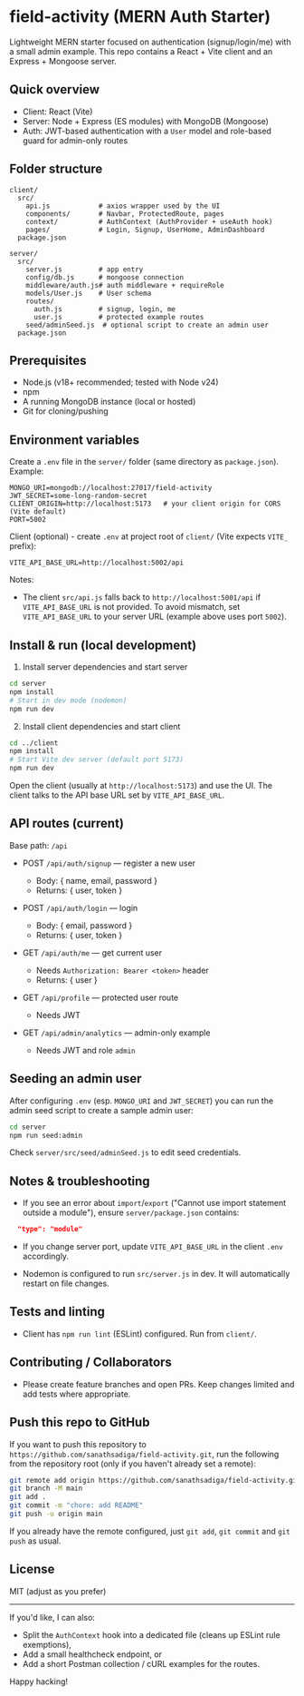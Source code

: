 # field-activity (MERN Auth Starter)

Lightweight MERN starter focused on authentication (signup/login/me) with a small admin example. This repo contains a React + Vite client and an Express + Mongoose server.

## Quick overview

- Client: React (Vite)
- Server: Node + Express (ES modules) with MongoDB (Mongoose)
- Auth: JWT-based authentication with a `User` model and role-based guard for admin-only routes

## Folder structure

```
client/
  src/
    api.js            # axios wrapper used by the UI
    components/       # Navbar, ProtectedRoute, pages
    context/          # AuthContext (AuthProvider + useAuth hook)
    pages/            # Login, Signup, UserHome, AdminDashboard
  package.json

server/
  src/
    server.js         # app entry
    config/db.js      # mongoose connection
    middleware/auth.js# auth middleware + requireRole
    models/User.js    # User schema
    routes/
      auth.js         # signup, login, me
      user.js         # protected example routes
    seed/adminSeed.js  # optional script to create an admin user
  package.json

```

## Prerequisites

- Node.js (v18+ recommended; tested with Node v24)
- npm
- A running MongoDB instance (local or hosted)
- Git for cloning/pushing

## Environment variables

Create a `.env` file in the `server/` folder (same directory as `package.json`). Example:

```
MONGO_URI=mongodb://localhost:27017/field-activity
JWT_SECRET=some-long-random-secret
CLIENT_ORIGIN=http://localhost:5173   # your client origin for CORS (Vite default)
PORT=5002
```

Client (optional) - create `.env` at project root of `client/` (Vite expects `VITE_` prefix):

```
VITE_API_BASE_URL=http://localhost:5002/api
```

Notes:
- The client `src/api.js` falls back to `http://localhost:5001/api` if `VITE_API_BASE_URL` is not provided. To avoid mismatch, set `VITE_API_BASE_URL` to your server URL (example above uses port `5002`).

## Install & run (local development)

1. Install server dependencies and start server

```bash
cd server
npm install
# Start in dev mode (nodemon)
npm run dev
```

2. Install client dependencies and start client

```bash
cd ../client
npm install
# Start Vite dev server (default port 5173)
npm run dev
```

Open the client (usually at `http://localhost:5173`) and use the UI. The client talks to the API base URL set by `VITE_API_BASE_URL`.

## API routes (current)

Base path: `/api`

- POST `/api/auth/signup` — register a new user
  - Body: { name, email, password }
  - Returns: { user, token }

- POST `/api/auth/login` — login
  - Body: { email, password }
  - Returns: { user, token }

- GET `/api/auth/me` — get current user
  - Needs `Authorization: Bearer <token>` header
  - Returns: { user }

- GET `/api/profile` — protected user route
  - Needs JWT

- GET `/api/admin/analytics` — admin-only example
  - Needs JWT and role `admin`

## Seeding an admin user

After configuring `.env` (esp. `MONGO_URI` and `JWT_SECRET`) you can run the admin seed script to create a sample admin user:

```bash
cd server
npm run seed:admin
```

Check `server/src/seed/adminSeed.js` to edit seed credentials.

## Notes & troubleshooting

- If you see an error about `import`/`export` ("Cannot use import statement outside a module"), ensure `server/package.json` contains:

```json
  "type": "module"
```

- If you change server port, update `VITE_API_BASE_URL` in the client `.env` accordingly.

- Nodemon is configured to run `src/server.js` in dev. It will automatically restart on file changes.

## Tests and linting

- Client has `npm run lint` (ESLint) configured. Run from `client/`.

## Contributing / Collaborators

- Please create feature branches and open PRs. Keep changes limited and add tests where appropriate.

## Push this repo to GitHub

If you want to push this repository to `https://github.com/sanathsadiga/field-activity.git`, run the following from the repository root (only if you haven't already set a remote):

```bash
git remote add origin https://github.com/sanathsadiga/field-activity.git
git branch -M main
git add .
git commit -m "chore: add README"
git push -u origin main
```

If you already have the remote configured, just `git add`, `git commit` and `git push` as usual.

## License

MIT (adjust as you prefer)

---

If you'd like, I can also:
- Split the `AuthContext` hook into a dedicated file (cleans up ESLint rule exemptions),
- Add a small healthcheck endpoint, or
- Add a short Postman collection / cURL examples for the routes.

Happy hacking!
